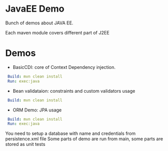 # JavaEE Demo

Bunch of demos about JAVA EE.

Each maven module covers different part of J2EE

# Demos

- BasicCDI: core of Context Dependency injection. 
```yaml
 Build: mvn clean install
 Run: exec:java
```

- Bean validataion: constraints and custom validators usage
```yaml
 Build: mvn clean install
```

- ORM Demo: JPA usage 

```yaml
 Build: mvn clean install
 Run: exec:java
```
You need to setup a database with name and credentials from persistence.xml file
Some parts of demo are run from main, some parts are stored as unit tests
